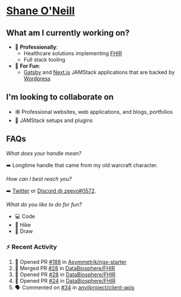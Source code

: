 # [Shane O'Neill](https://shaneoneill.io)

## What am I currently working on?

- 📁 **Professionally**:
  - Healthcare solutions implementing [FHIR](https://hl7.org/FHIR/)
  - Full stack tooling
- 🎉 **For Fun**:
  - [Gatsby](https://github.com/gatsbyjs/gatsby) and [Next.js](https://github.com/vercel/next.js) JAMStack applications that are backed by [Wordpress](https://github.com/wp-graphql/wp-graphql)

## I'm looking to collaborate on

- 🕸 Professional websites, web applications, and blogs, portfolios
- 🔧 JAMStack setups and plugins

## FAQs

_What does your handle mean?_

➡️ Longtime handle that came from my old warcraft character.

_How can I best reach you?_

➡️ [Twitter](https://twitter.com/zeevosec) or [Discord @ zeevo#0572](https://discord.com).

_What do you like to do for fun?_

- 💻 Code
- 🌲 Hike
- 🎨 Draw

### :zap: Recent Activity

<!--START_SECTION:activity-->

1. 💪 Opened PR [#188](https://github.com/Asymmetrik/ngx-starter/pull/188) in [Asymmetrik/ngx-starter](https://github.com/Asymmetrik/ngx-starter)
2. 🎉 Merged PR [#28](https://github.com/DataBiosphere/FHIR/pull/28) in [DataBiosphere/FHIR](https://github.com/DataBiosphere/FHIR)
3. 💪 Opened PR [#28](https://github.com/DataBiosphere/FHIR/pull/28) in [DataBiosphere/FHIR](https://github.com/DataBiosphere/FHIR)
4. 💪 Opened PR [#24](https://github.com/DataBiosphere/FHIR/pull/24) in [DataBiosphere/FHIR](https://github.com/DataBiosphere/FHIR)
5. 🗣 Commented on [#34](https://github.com/anvilproject/client-apis/issues/34) in [anvilproject/client-apis](https://github.com/anvilproject/client-apis)
<!--END_SECTION:activity-->
